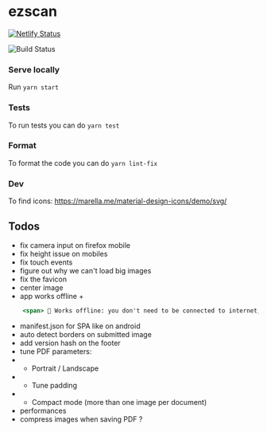 # ezscan

[![Netlify Status](https://api.netlify.com/api/v1/badges/50a74bb9-f1a7-4b41-b9a2-5c8f6fafda8d/deploy-status)](https://app.netlify.com/sites/ezscan/deploys)

![Build Status](https://github.com/sfluor/ezscan/workflows/Node%20CI/badge.svg?branch=master)


### Serve locally

Run `yarn start`

### Tests

To run tests you can do `yarn test`

### Format

To format the code you can do `yarn lint-fix`

### Dev

To find icons: https://marella.me/material-design-icons/demo/svg/

## Todos

- fix camera input on firefox mobile
- fix height issue on mobiles
- fix touch events
- figure out why we can't load big images
- fix the favicon
- center image
- app works offline + 
```jsx
    <span> 📶 Works offline: you don't need to be connected to internet, once you visited the website once you can keep using the app.</span>
```
- manifest.json for SPA like on android
- auto detect borders on submitted image
- add version hash on the footer
- tune PDF parameters:
- - Portrait / Landscape
- - Tune padding
- - Compact mode (more than one image per document)
- performances
- compress images when saving PDF ?
